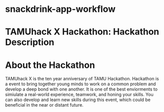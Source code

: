 # snackdrink-app-workflow


















# TAMUhack X Hackathon: Hackathon Description
# About the Hackathon
  TAMUhack X is the ten year anniversary of TAMU Hackathon. Hackathon is a event to bring together young minds to work on a common problem and develop a deep bond with one another. It is one of the best enviorments to simiulate a real-world experience, teamwork, and honing your skills. You can also develop and learn new skills during this event, which could be beneficial in the near or distant future.
